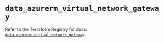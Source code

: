 # `data_azurerm_virtual_network_gateway`

Refer to the Terraform Registry for docs: [`data_azurerm_virtual_network_gateway`](https://registry.terraform.io/providers/hashicorp/azurerm/4.6.0/docs/data-sources/virtual_network_gateway).
